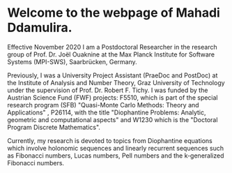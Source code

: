 # Welcome to the webpage of Mahadi Ddamulira.
Effective November 2020 I am a Postdoctoral Researcher in the research group of Prof. Dr. Joël Ouaknine at the Max Planck Institute for Software Systems (MPI-SWS), Saarbrücken, Germany.

Previously, I was a University Project Assistant (PraeDoc and PostDoc) at the Institute of Analysis and Number Theory, Graz University of Technology under the supervision of Prof. Dr. Robert F. Tichy.  I was funded by the Austrian Science Fund (FWF) projects: F5510, which is part of the special research program (SFB) "Quasi-Monte Carlo Methods: Theory and Applications" , P26114, with the title "Diophantine Problems: Analytic, geometric and computational aspects" and W1230 which is the "Doctoral Program Discrete Mathematics". 

Currently, my research is devoted to topics from Diophantine equations which involve holonomic sequences and linearly recurrent sequences such as Fibonacci numbers, Lucas numbers, Pell numbers and the k-generalized Fibonacci numbers.
